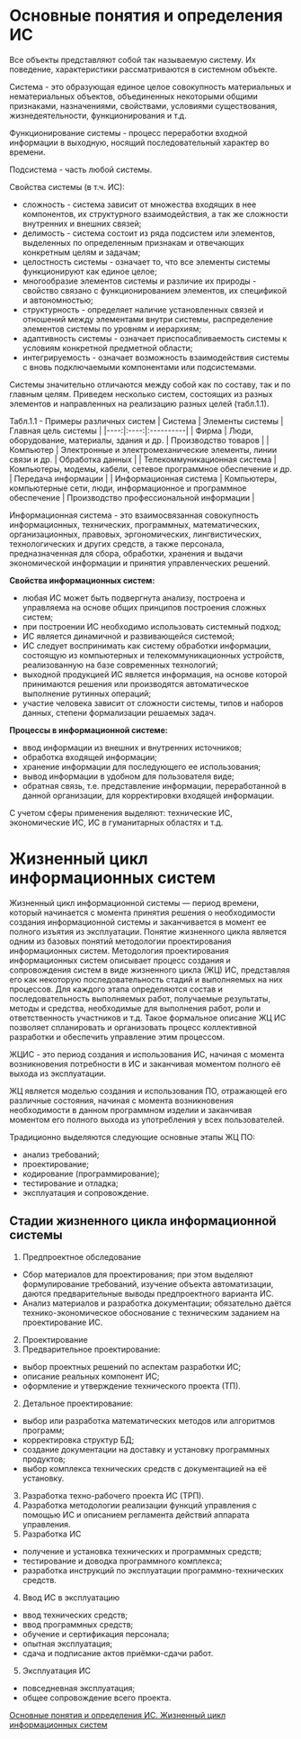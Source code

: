 # Основные понятия и определения ИС

Все объекты представляют собой так называемую систему. Их поведение, характеристики рассматриваются в системном объекте.

Система - это образующая единое целое совокупность материальных и нематериальных объектов, объединенных некоторыми общими признаками, назначениями, свойствами, условиями существования, жизнедеятельности, функционирования и т.д.

Функционирование системы - процесс переработки входной информации в выходную, носящий последовательный характер во времени.

Подсистема - часть любой системы.

Свойства системы (в т.ч. ИС):
- сложность - система зависит от множества входящих в нее компонентов, их структурного взаимодействия, а так же сложности внутренних и внешних связей;
-  делимость - система состоит из ряда подсистем или элементов, выделенных по определенным признакам и отвечающих конкретным целям и задачам;
-  целостность системы - означает то, что все элементы системы функционируют как единое целое;
- многообразие элементов системы и различие их природы - свойство связано с функционированием элементов, их спецификой и автономностью;
-  структурность - определяет наличие установленных связей и отношений между элементами внутри системы, распределение элементов системы по уровням и иерархиям;
- адаптивность системы - означает приспосабливаемость системы к условиям конкретной предметной области;
- интегрируемость - означает возможность взаимодействия системы с вновь подключаемыми компонентами или подсистемами.

Системы значительно отличаются между собой как по составу, так и по главным целям. Приведем несколько систем, состоящих из разных элементов и направленных на реализацию разных целей (табл.1.1).

Табл.1.1 - Примеры различных систем
| Система |	Элементы системы |	Главная цель системы |
|----:|:----:|:----------|
| Фирма |	Люди, оборудование, материалы, здания и др. |	Производство товаров |
| Компьютер |	Электронные и электромеханические элементы, линии связи и др. |	Обработка данных |
| Телекоммуникационная система |	Компьютеры, модемы, кабели, сетевое программное обеспечение и др. | Передача информации |
| Информационная система |	Компьютеры, компьютерные сети, люди, информационное и программное обеспечение | 	Производство профессиональной информации |

Информационная система - это взаимосвязанная совокупность информационных, технических, программных, математических, организационных, правовых, эргономических, лингвистических, технологических и других средств, а также персонала, предназначенная для сбора, обработки, хранения и выдачи экономической информации и принятия управленческих решений.

**Свойства информационных систем:**

- любая ИС может быть подвергнута анализу, построена и управляема на основе общих принципов построения сложных систем;
- при построении ИС необходимо использовать системный подход;
- ИС является динамичной и развивающейся системой;
-  ИС следует воспринимать как систему обработки информации, состоящую из компьютерных и телекоммуникационных устройств, реализованную на базе современных технологий;
-  выходной продукцией ИС является информация, на основе которой принимаются решения или производятся автоматическое выполнение рутинных операций;
- участие человека зависит от сложности системы, типов и наборов данных, степени формализации решаемых задач.

**Процессы в информационной системе:**

-  ввод информации из внешних и внутренних источников;
-   обработка входящей информации;
-  хранение информации для последующего ее использования;
-  вывод информации в удобном для пользователя виде;
-  обратная связь, т.е. представление информации, переработанной в данной организации, для корректировки входящей информации.

С учетом сферы применения выделяют: технические ИС, экономические ИС, ИС в гуманитарных областях и т.д. 

# Жизненный цикл информационных систем

Жизненный цикл информационной системы — период времени, который начинается с момента принятия решения о необходимости создания информационной системы и заканчивается в момент ее полного изъятия из эксплуатации.
Понятие жизненного цикла является одним из базовых понятий методологии проектирования информационных систем.
Методология проектирования информационных систем описывает процесс создания и сопровождения систем в виде жизненного цикла (ЖЦ) ИС, представляя его как некоторую последовательность стадий и выполняемых на них процессов. Для каждого этапа определяются состав и последовательность выполняемых работ, получаемые результаты, методы и средства, необходимые для выполнения работ, роли и ответственность участников и т.д. Такое формальное описание ЖЦ ИС позволяет спланировать и организовать процесс коллективной разработки и обеспечить управление этим процессом.

ЖЦИС - это период создания и использования ИС, начиная с момента возникновения потребности в ИС и заканчивая моментом полного её выхода из эксплуатации.

ЖЦ является моделью создания и использования ПО, отражающей его различные состояния, начиная с момента возникновения необходимости в данном программном изделии и заканчивая моментом его полного выхода из употребления у всех пользователей.

Традиционно выделяются следующие основные этапы ЖЦ ПО:
-    анализ требований;
-    проектирование;
-    кодирование (программирование);
-    тестирование и отладка;
 -   эксплуатация и сопровождение.

## Стадии жизненного цикла информационной системы

1. Предпроектное обследование
- Сбор материалов для проектирования; при этом выделяют формулирование требований, изучение объекта автоматизации, даются предварительные выводы предпроектного варианта ИС.
- Анализ материалов и разработка документации; обязательно даётся технико-экономическое обоснование с техническим заданием на проектирование ИС.
2. Проектирование
1. Предварительное проектирование:
-   выбор проектных решений по аспектам разработки ИС;
-   описание реальных компонент ИС;
-   оформление и утверждение технического проекта (ТП).
2. Детальное проектирование:
-   выбор или разработка математических методов или алгоритмов программ;
-   корректировка структур БД;
-   создание документации на доставку и установку программных продуктов;
-    выбор комплекса технических средств с документацией на её установку.
3. Разработка техно-рабочего проекта ИС (ТРП).
4. Разработка методологии реализации функций управления с помощью ИС и описанием регламента действий аппарата управления.
3. Разработка ИС
-  получение и установка технических и программных средств;
-   тестирование и доводка программного комплекса;
-   разработка инструкций по эксплуатации программно-технических средств.
4. Ввод ИС в эксплуатацию
-   ввод технических средств;
-    ввод программных средств;
-   обучение и сертификация персонала;
-   опытная эксплуатация;
-   сдача и подписание актов приёмки-сдачи работ.
5. Эксплуатация ИС
-   повседневная эксплуатация;
-  общее сопровождение всего проекта.


[Основные понятия и определения ИС. Жизненный цикл информационных систем](https://dzen.ru/media/smsnoadress/osnovnye-poniatiia-i-opredeleniia-is-jiznennyi-cikl-informacionnyh-sistem-5ecad7cd05b37e0f9803a164)
